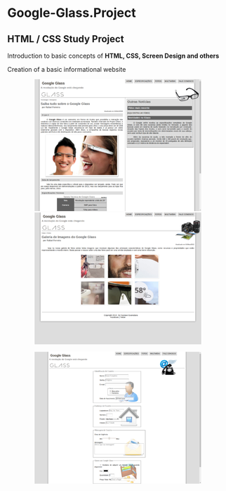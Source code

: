 # Google-Glass.Project
## HTML / CSS Study Project  
  
Introduction to basic concepts of **HTML, CSS, Screen Design and others**  
  
Creation of a basic informational website  
  
  
  
<p align="center">
    <img width="380" height="300" src="https://github.com/rarafa245/Google-Glass.Project/blob/master/screens/home_screen.png">
    <img width="380" height="300" src="https://github.com/rarafa245/Google-Glass.Project/blob/master/screens/galery_screen.png">
</p>
  
  
<p align="center">
  <img width="380" height="300" src="https://github.com/rarafa245/Google-Glass.Project/blob/master/screens/contact_screen.png">
</p>
